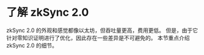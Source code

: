 # 了解 zkSync 2.0

zkSync 2.0 的外观和感觉都像以太坊，但吞吐量更高，费用更低。 但是，由于它针对零知识证明进行了优化，因此存在一些差异是不可避免的。 本节重点介绍 zkSync 2.0 的细节。
